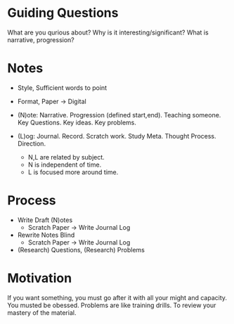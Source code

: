 # Guiding Questions

What are you qurious about?
Why is it interesting/significant?
What is narrative, progression?


# Notes
* Style, Sufficient words to point
* Format, Paper -> Digital

* (N)ote: Narrative. Progression (defined start,end). Teaching someone. Key Questions. Key ideas. Key problems.
* (L)og: Journal. Record. Scratch work. Study Meta. Thought Process. Direction.
	* N,L are related by subject.
	* N is independent of time.
	* L is focused more around time. 

# Process

* Write Draft (N)otes
	* Scratch Paper -> Write Journal Log
* Rewrite Notes Blind
	* Scratch Paper -> Write Journal Log
* (Research) Questions, (Research) Problems

# Motivation
If you want something, you must go after it with all your might and capacity.
You musted be obessed.
Problems are like training drills. To review your mastery of the material.
